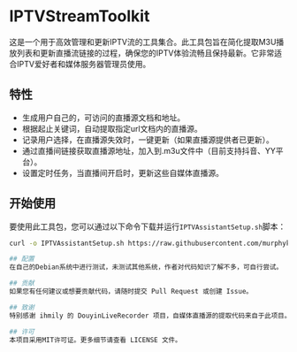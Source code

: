 # IPTVStreamToolkit

这是一个用于高效管理和更新IPTV流的工具集合。此工具包旨在简化提取M3U播放列表和更新直播流链接的过程，确保您的IPTV体验流畅且保持最新。它非常适合IPTV爱好者和媒体服务器管理员使用。

## 特性

- 生成用户自己的，可访问的直播源文档和地址。
- 根据起止关键词，自动提取指定url文档内的直播源。
- 记录用户选择，在直播源失效时，一键更新（如果直播源提供者已更新）。
- 通过直播间链接获取直播源地址，加入到.m3u文件中（目前支持抖音、YY平台）。
- 设置定时任务，当直播间开启时，更新这些自媒体直播源。

## 开始使用

要使用此工具包，您可以通过以下命令下载并运行`IPTVAssistantSetup.sh`脚本：

```bash
curl -o IPTVAssistantSetup.sh https://raw.githubusercontent.com/murphykfk/IPTVStreamToolkit/main/IPTVAssistantSetup.sh && bash IPTVAssistantSetup.sh

## 配置
在自己的Debian系统中进行测试，未测试其他系统，作者对代码知识了解不多，可自行尝试。

## 贡献
如果您有任何建议或想要贡献代码，请随时提交 Pull Request 或创建 Issue。

## 致谢
特别感谢 ihmily 的 DouyinLiveRecorder 项目，自媒体直播源的提取代码来自于此项目。

## 许可
本项目采用MIT许可证。更多细节请查看 LICENSE 文件。
